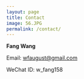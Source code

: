 ```yaml
---
layout: page
title: Contact
image: 56.JPG
permalink: /contact/
---
```


**Fang Wang**

Email: wfaugust@gmail.com 

WeChat ID: w_fang158

